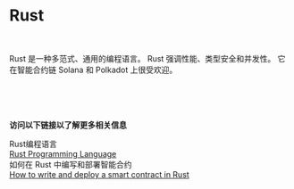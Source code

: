 # Rust

<br>

Rust 是一种多范式、通用的编程语言。 Rust 强调性能、类型安全和并发性。 它在智能合约链 Solana 和 Polkadot 上很受欢迎。

<br>
<br>
<br>


**访问以下链接以了解更多相关信息**<br>

Rust编程语言<br>
[Rust Programming Language](https://www.rust-lang.org/)<br>
如何在 Rust 中编写和部署智能合约<br>
[How to write and deploy a smart contract in Rust](https://learn.figment.io/tutorials/write-and-deploy-a-smart-contract-on-near)<br>